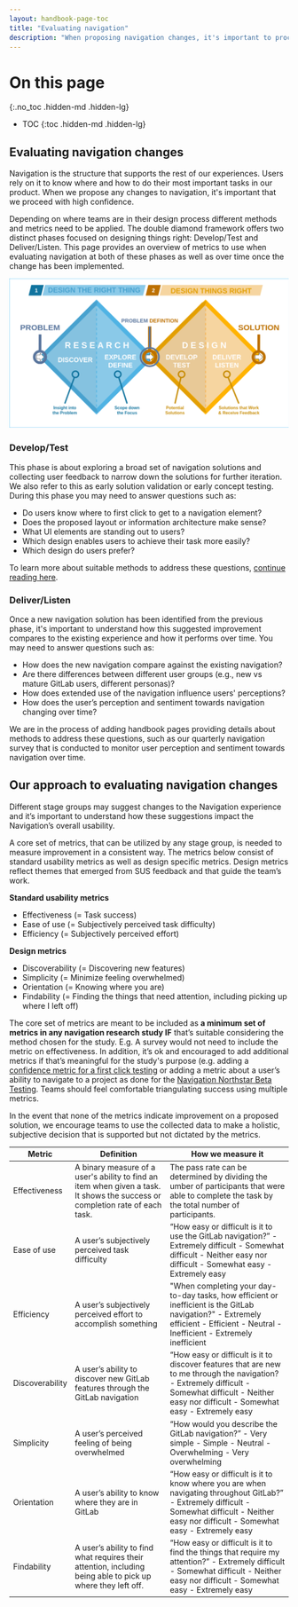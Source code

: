 ```yaml
---
layout: handbook-page-toc
title: "Evaluating navigation"
description: "When proposing navigation changes, it's important to proceed with high confidence. We evaluate how changes perform compared to our existing experience using a set of defined methods."
---
```


# On this page
{:.no_toc .hidden-md .hidden-lg}

- TOC
{:toc .hidden-md .hidden-lg}

## Evaluating navigation changes

Navigation is the structure that supports the rest of our experiences. Users rely on it to know where and how to do their most important tasks in our product. When we propose any changes to navigation, it's important that we proceed with high confidence. 

Depending on where teams are in their design process different methods and metrics need to be applied. The double diamond framework offers two distinct phases focused on designing things right: Develop/Test and Deliver/Listen. This page provides an overview of metrics to use when evaluating navigation at both of these phases as well as over time once the change has been implemented.

<img src='double_diamond.png' ALT='Double Diamond process model'>


### Develop/Test
 
This phase is about exploring a broad set of navigation solutions and collecting user feedback to narrow down the solutions for further iteration. We also refer to this as early solution validation or early concept testing. During this phase you may need to answer questions such as: 
 
- Do users know where to first click to get to a navigation element?
- Does the proposed layout or information architecture make sense?
- What UI elements are standing out to users?
- Which design enables users to achieve their task more easily? 
- Which design do users prefer?
 
To learn more about suitable methods to address these questions, [continue reading here](/handbook/engineering/ux/ux-research-training/early-solution-validation-process-for-navigation/).
 
 
### Deliver/Listen
 
Once a new navigation solution has been identified from the previous phase, it's important to understand how this suggested improvement compares to the existing experience and how it performs over time. You may need to answer questions such as: 
 
- How does the new navigation compare against the existing navigation?
- Are there differences between different user groups (e.g., new vs mature GitLab users, different personas)?
- How does extended use of the navigation influence users' perceptions?
- How does the user’s perception and sentiment towards navigation changing over time?

We are in the process of adding handbook pages providing details about methods to address these questions, such as our quarterly navigation survey that is conducted to monitor user perception and sentiment towards navigation over time. 

## Our approach to evaluating navigation changes
Different stage groups may suggest changes to the Navigation experience and it’s important to understand how these suggestions impact the Navigation’s overall usability. 
 
A core set of metrics, that can be utilized by any stage group, is needed to measure improvement in a consistent way. The metrics below consist of standard usability metrics as well as design specific metrics. Design metrics reflect themes that emerged from SUS feedback and that guide the team’s work.

**Standard usability metrics**
- Effectiveness (= Task success)
- Ease of use (= Subjectively perceived task difficulty)
- Efficiency (= Subjectively perceived effort)

**Design metrics**
- Discoverability (= Discovering new features)
- Simplicity (= Minimize feeling overwhelmed)
- Orientation  (= Knowing where you are)
- Findability (= Finding the things that need attention, including picking up where I left off)

The core set of metrics are meant to be included as **a minimum set of metrics in any navigation research study IF** that’s suitable considering the method chosen for the study. E.g. A survey would not need to include the metric on effectiveness. In addition, it’s ok and encouraged to add additional metrics if that’s meaningful for the study's purpose (e.g. adding a [confidence metric for a first click testing](/handbook/product/ux/ux-research/first-click-testing/#methodology-details) or adding a metric about a user’s ability to navigate to a project as done for the [Navigation Northstar Beta Testing](https://gitlab.com/gitlab-org/ux-research/-/issues/2208#metrics). Teams should feel comfortable triangulating success using multiple metrics.
 
In the event that none of the metrics indicate improvement on a proposed solution, we encourage teams to use the collected data to make a holistic, subjective decision that is supported but not dictated by the metrics.

| Metric          | Definition                                                                                                                    | How we measure it                                                                                                                                                                                     |
|-----------------|-------------------------------------------------------------------------------------------------------------------------------|-------------------------------------------------------------------------------------------------------------------------------------------------------------------------------------------------------|
| Effectiveness   | A binary measure of a user's ability to find an item when given a task. It shows the success or completion rate of each task. | The pass rate can be determined by dividing the umber of participants that were able to complete the task by the total number of participants.                                                        |
| Ease of use     | A user’s subjectively perceived task difficulty                                                                               | “How easy or difficult is it to use the GitLab navigation?” - Extremely difficult - Somewhat difficult - Neither easy nor difficult - Somewhat easy - Extremely easy                                  |
| Efficiency      | A user’s subjectively perceived effort to accomplish something                                                                | "When completing your day-to-day tasks, how efficient or inefficient is the GitLab navigation?" - Extremely efficient - Efficient - Neutral - Inefficient - Extremely inefficient                     |
| Discoverability | A user’s ability to discover new GitLab features through the GitLab navigation                                                | “How easy or difficult is it to discover features that are new to me through the navigation? - Extremely difficult - Somewhat difficult - Neither easy nor difficult - Somewhat easy - Extremely easy |
| Simplicity      | A user’s perceived feeling of being overwhelmed                                                                               | “How would you describe the GitLab navigation?” - Very simple - Simple - Neutral - Overwhelming - Very overwhelming                                                                                   |
| Orientation     | A user’s ability to know where they are in GitLab                                                                             | “How easy or difficult is it to know where you are when navigating throughout GitLab?” - Extremely difficult - Somewhat difficult - Neither easy nor difficult - Somewhat easy - Extremely easy       |
| Findability     | A user’s ability to find what requires their attention, including being able to pick up where they left off.                  | “How easy or difficult is it to find the things that require my attention?” - Extremely difficult - Somewhat difficult - Neither easy nor difficult - Somewhat easy - Extremely easy                  |



